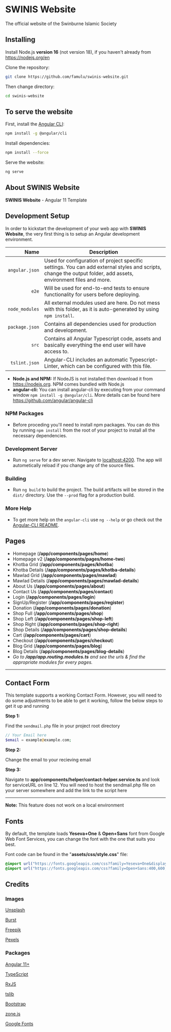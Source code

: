 # SWINIS Website

The official website of the Swinburne Islamic Society

## Installing

Install Node.js **version 16** (not version 18), if you haven't already from <https://nodejs.org/en>

Clone the repository:

```sh
git clone https://github.com/famulu/swinis-website.git
```

Then change directory:

```sh
cd swinis-website
```

## To serve the website

First, install the [Angular CLI](https://angular.io/cli):

```sh
npm install -g @angular/cli
```

Install dependencies:

```sh
npm install --force
```

Serve the website:

```sh
ng serve
```

## About SWINIS Website

**SWINIS Website** - Angular 11 Template

## Development Setup

In order to kickstart the development of your web app with **SWINIS Website**, the very first thing is to setup an Angular development
environment.

|           Name | Description                                                                                                                                          |
| -------------: | --------------------------------------------------------------------------------------------------------------------------------------------------------------- |
| `angular.json` | Used for configuration of project specific settings. You can add external styles and scripts, change the output folder, add assets, environment files and more. |
|          `e2e` | Will be used for end-to-end tests to ensure functionality for users before deploying.                                                                           |
| `node_modules` | All external modules used are here. Do not mess with this folder, as it is auto-generated by using `npm install`.                                               |
| `package.json` | Contains all dependencies used for production and development.                                                                                                  |
|          `src` | Contains all Angular Typescript code, assets and basically everything the end user will have access to.                                                         |
|  `tslint.json` | Angular-CLI includes an automatic Typescript-Linter, which can be configured with this file.                                                                    |

- **Node.js and NPM:** If NodeJS is not installed then download it from <https://nodejs.org>. NPM comes bundled with Node.js
- **angular-cli:** You can install angular-cli by executing from your command window `npm install -g @angular/cli`. More details can be found here <https://github.com/angular/angular-cli>

### NPM Packages

- Before proceding you'll need to install npm packages. You can do this
  by running `npm install` from the root of your project to install all
  the necessary dependencies.

### Development Server

- Run `ng serve` for a dev server. Navigate to [localhost:4200](http://localhost:4200). The app will autometically reload if you change any of the source files.

### Building

- Run `ng build` to build the project. The build artifacts will be
  stored in the `dist/` directory. Use the `--prod` flag for a
  production build.

### More Help

- To get more help on the `angular-cli` use `ng --help` or go check out the [Angular-CLI README](https://github.com/angular/angular-cli/blob/master/README.md).

## Pages

- Homepage (**/app/components/pages/home**)
- Homepage v2 (**/app/components/pages/home-two**)
- Khotba Grid (**/app/components/pages/khotba**)
- Khotba Details (**/app/components/pages/khotba-details**)
- Mawlad Grid (**/app/components/pages/mawlad**)
- Mawlad Details (**/app/components/pages/mawlad-details**)
- About Us (**/app/components/pages/about**)
- Contact Us (**/app/components/pages/contact**)
- Login (**/app/components/pages/login**)
- SignUp/Register (**/app/components/pages/register**)
- Donation (**/app/components/pages/donation**)
- Shop Full (**/app/components/pages/shop**)
- Shop Left (**/app/components/pages/shop-left**)
- Shop Right (**/app/components/pages/shop-right**)
- Shop Details (**/app/components/pages/shop-details**)
- Cart (**/app/components/pages/cart**)
- Checkout (**/app/components/pages/checkout**)
- Blog Grid (**/app/components/pages/blog**)
- Blog Details (**/app/components/pages/blog-details**)
- *Go to **/app/app.routing.modules.ts** and see the urls & find the
  appropriate modules for every pages.*

------------------------------------------------------------------------

## Contact Form

This template supports a working Contact Form. However, you will need to
do some adjustments to be able to get it working, follow the below steps
to get it up and running

**Step 1:**

Find the `sendmail.php` file in your project root directory

```php
// Your Email here
$email = example@example.com;
```

**Step 2:**

Change the email to your recieving email

**Step 3:**

Navigate to **app/components/helper/contact-helper.service.ts** and look
for serviceURL on line 12. You will need to host the sendmail.php file
on your server somewhere and add the link to the script here

------------------------------------------------------------------------

**Note:** This feature does not work on a local environment

## Fonts

By default, the template loads **Yeseva+One** & **Open+Sans** font from
Google Web Font Services, you can change the font with the one that
suits you best.

Font code can be found in the "**assets/css/style.css**" file:

```css
@import url("https://fonts.googleapis.com/css?family=Yeseva+One&display=swap");
@import url("https://fonts.googleapis.com/css?family=Open+Sans:400,600,700&display=swap");
```

## Credits

### Images

[Unsplash](https://unsplash.com/)

[Burst](https://burst.shopify.com/)

[Freepik](https://www.freepik.com/)

[Pexels](https://www.pexels.com/)

### Packages

[Angular 11+](https://angular.io/)

[TypeScript](https://www.npmjs.com/package/typescript)

[RxJS](https://www.npmjs.com/package/rxjs)

[tslib](https://www.npmjs.com/package/tslib)

[Bootstrap](https://getbootstrap.com/docs/4.3/getting-started/download/#npm)

[zone.js](https://www.npmjs.com/package/zone.js)

[Google Fonts](https://fonts.google.com/)
